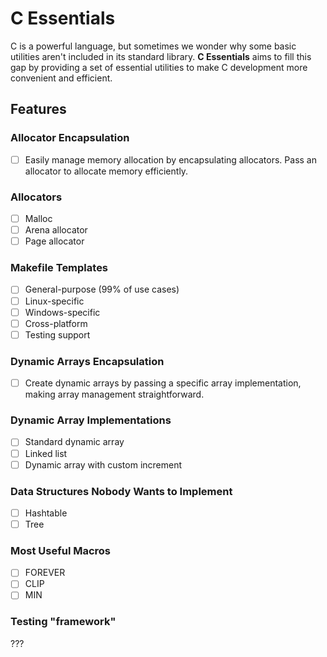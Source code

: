 # C Essentials

C is a powerful language, but sometimes we wonder why some basic utilities aren't included in its standard library. **C Essentials** aims to fill this gap by providing a set of essential utilities to make C development more convenient and efficient.
## Features

### Allocator Encapsulation
- [ ] Easily manage memory allocation by encapsulating allocators. Pass an allocator to allocate memory efficiently.

### Allocators
- [ ] Malloc
- [ ] Arena allocator
- [ ] Page allocator

### Makefile Templates
- [ ] General-purpose (99% of use cases)
- [ ] Linux-specific
- [ ] Windows-specific
- [ ] Cross-platform
- [ ] Testing support

### Dynamic Arrays Encapsulation
- [ ] Create dynamic arrays by passing a specific array implementation, making array management straightforward.

### Dynamic Array Implementations
- [ ] Standard dynamic array
- [ ] Linked list
- [ ] Dynamic array with custom increment

### Data Structures Nobody Wants to Implement
- [ ] Hashtable
- [ ] Tree

### Most Useful Macros
- [ ] FOREVER
- [ ] CLIP
- [ ] MIN

### Testing "framework"
???
